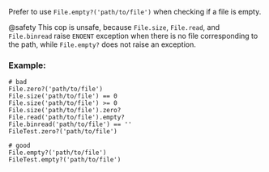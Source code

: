 Prefer to use `File.empty?('path/to/file')` when checking if a file is empty.

@safety
    This cop is unsafe, because `File.size`, `File.read`, and `File.binread`
    raise `ENOENT` exception when there is no file corresponding to the path,
    while `File.empty?` does not raise an exception.

### Example:
    # bad
    File.zero?('path/to/file')
    File.size('path/to/file') == 0
    File.size('path/to/file') >= 0
    File.size('path/to/file').zero?
    File.read('path/to/file').empty?
    File.binread('path/to/file') == ''
    FileTest.zero?('path/to/file')

    # good
    File.empty?('path/to/file')
    FileTest.empty?('path/to/file')
